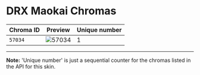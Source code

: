 # DRX Maokai Chromas

| Chroma ID | Preview | Unique number |
|---|---|---|
| `57034` | ![57034](https://raw.communitydragon.org/latest/plugins/rcp-be-lol-game-data/global/default/v1/champion-chroma-images/57/57034.png) | 1 |

---

**Note:** 'Unique number' is just a sequential counter for the chromas listed in the API for this skin.